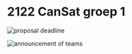 # 2122 CanSat groep 1

![proposal deadline](https://img.shields.io/date/1634216400?label=proposal%20deadline&style=for-the-badge)

![announcement of teams](https://img.shields.io/date/1635426000?label=announcement%20of%20teams&style=for-the-badge)
